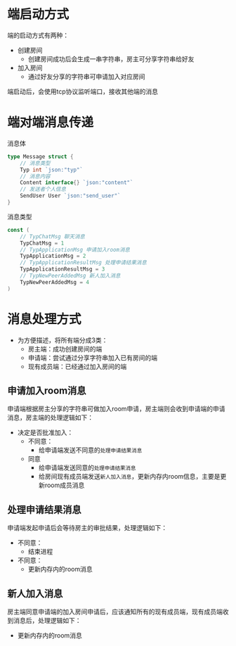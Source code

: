 # 端启动方式

端的启动方式有两种：

- 创建房间
  - 创建房间成功后会生成一串字符串，房主可分享字符串给好友
- 加入房间
  - 通过好友分享的字符串可申请加入对应房间

端启动后，会使用tcp协议监听端口，接收其他端的消息



# 端对端消息传递

消息体

```go
type Message struct {
	// 消息类型
	Typ int `json:"typ"`
	// 消息内容
	Content interface{} `json:"content"`
	// 发送者个人信息
	SendUser User `json:"send_user"`
}
```

消息类型

```go
const (
	// TypChatMsg 聊天消息
	TypChatMsg = 1
	// TypApplicationMsg 申请加入room消息
	TypApplicationMsg = 2
	// TypApplicationResultMsg 处理申请结果消息
	TypApplicationResultMsg = 3
	// TypNewPeerAddedMsg 新人加入消息
	TypNewPeerAddedMsg = 4
)
```



# 消息处理方式

- 为方便描述，将所有端分成3类：
  - 房主端：成功创建房间的端
  - 申请端：尝试通过分享字符串加入已有房间的端
  - 现有成员端：已经通过加入房间的端

## 申请加入room消息

申请端根据房主分享的字符串可做加入room申请，房主端则会收到申请端的申请消息，房主端的处理逻辑如下：

- 决定是否批准加入：
  - 不同意：
    - 给申请端发送不同意的`处理申请结果消息`
  - 同意
    - 给申请端发送同意的`处理申请结果消息`
    - 给房间现有成员端发送`新人加入消息`，更新内存内room信息，主要是更新room成员消息



## 处理申请结果消息

申请端发起申请后会等待房主的审批结果，处理逻辑如下：

- 不同意：
  - 结束进程
- 不同意：
  - 更新内存内的room消息



## 新人加入消息

房主端同意申请端的加入房间申请后，应该通知所有的现有成员端，现有成员端收到消息后，处理逻辑如下：

- 更新内存内的room消息